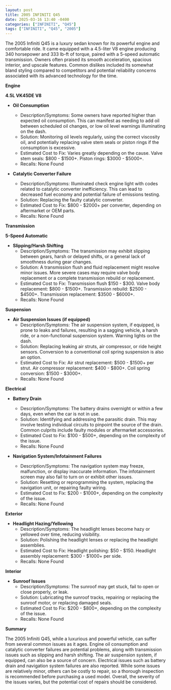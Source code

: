 ```yaml
---
layout: post
title: 2005 INFINITI Q45
date: 2025-03-16 13:40 -0400
categories: ["INFINITI", "Q45"]
tags: ["INFINITI", "Q45", "2005"]
---
```

The 2005 Infiniti Q45 is a luxury sedan known for its powerful engine and comfortable ride. It came equipped with a 4.5-liter V8 engine producing 340 horsepower and 333 lb-ft of torque, paired with a 5-speed automatic transmission. Owners often praised its smooth acceleration, spacious interior, and upscale features. Common dislikes included its somewhat bland styling compared to competitors and potential reliability concerns associated with its advanced technology for the time.

**Engine**

**4.5L VK45DE V8**

*   **Oil Consumption**
    *   Description/Symptoms: Some owners have reported higher than expected oil consumption. This can manifest as needing to add oil between scheduled oil changes, or low oil level warnings illuminating on the dash.
    *   Solution: Monitoring oil levels regularly, using the correct viscosity oil, and potentially replacing valve stem seals or piston rings if the consumption is excessive.
    *   Estimated Cost to Fix: Varies greatly depending on the cause. Valve stem seals: $800 - $1500+. Piston rings: $3000 - $5000+.
    *   Recalls: None Found

*   **Catalytic Converter Failure**
    *   Description/Symptoms: Illuminated check engine light with codes related to catalytic converter inefficiency. This can lead to decreased fuel economy and potential failure of emissions testing.
    *   Solution: Replacing the faulty catalytic converter.
    *   Estimated Cost to Fix: $800 - $2000+ per converter, depending on aftermarket or OEM parts.
    *   Recalls: None Found

**Transmission**

**5-Speed Automatic**

*   **Slipping/Harsh Shifting**
    *   Description/Symptoms: The transmission may exhibit slipping between gears, harsh or delayed shifts, or a general lack of smoothness during gear changes.
    *   Solution: A transmission flush and fluid replacement might resolve minor issues. More severe cases may require valve body replacement or a complete transmission rebuild or replacement.
    *   Estimated Cost to Fix: Transmission flush $150 - $300. Valve body replacement: $800 - $1500+. Transmission rebuild: $2500 - $4500+. Transmission replacement: $3500 - $6000+.
    *   Recalls: None Found

**Suspension**

*   **Air Suspension Issues (if equipped)**
    *   Description/Symptoms: The air suspension system, if equipped, is prone to leaks and failures, resulting in a sagging vehicle, a harsh ride, or a non-functional suspension system. Warning lights on the dash.
    *   Solution: Replacing leaking air struts, air compressor, or ride height sensors. Conversion to a conventional coil spring suspension is also an option.
    *   Estimated Cost to Fix: Air strut replacement: $500 - $1500+ per strut. Air compressor replacement: $400 - $800+. Coil spring conversion: $1500 - $3000+.
    *   Recalls: None Found

**Electrical**

*   **Battery Drain**
    *   Description/Symptoms: The battery drains overnight or within a few days, even when the car is not in use.
    *   Solution: Identifying and addressing the parasitic drain. This may involve testing individual circuits to pinpoint the source of the drain. Common culprits include faulty modules or aftermarket accessories.
    *   Estimated Cost to Fix: $100 - $500+, depending on the complexity of the issue.
    *   Recalls: None Found

*   **Navigation System/Infotainment Failures**
    *   Description/Symptoms: The navigation system may freeze, malfunction, or display inaccurate information. The infotainment screen may also fail to turn on or exhibit other issues.
    *   Solution: Resetting or reprogramming the system, replacing the navigation unit, or repairing faulty wiring.
    *   Estimated Cost to Fix: $200 - $1000+, depending on the complexity of the issue.
    *   Recalls: None Found

**Exterior**

*   **Headlight Hazing/Yellowing**
    *   Description/Symptoms: The headlight lenses become hazy or yellowed over time, reducing visibility.
    *   Solution: Polishing the headlight lenses or replacing the headlight assemblies.
    *   Estimated Cost to Fix: Headlight polishing: $50 - $150. Headlight assembly replacement: $300 - $1000+ per side.
    *   Recalls: None Found

**Interior**

*   **Sunroof Issues**
    *   Description/Symptoms: The sunroof may get stuck, fail to open or close properly, or leak.
    *   Solution: Lubricating the sunroof tracks, repairing or replacing the sunroof motor, or replacing damaged seals.
    *   Estimated Cost to Fix: $200 - $800+, depending on the complexity of the issue.
    *   Recalls: None Found

**Summary**

The 2005 Infiniti Q45, while a luxurious and powerful vehicle, can suffer from several common issues as it ages. Engine oil consumption and catalytic converter failures are potential problems, along with transmission issues such as slipping and harsh shifting. The air suspension system, if equipped, can also be a source of concern. Electrical issues such as battery drain and navigation system failures are also reported. While some issues are relatively minor, others can be costly to repair, so a thorough inspection is recommended before purchasing a used model. Overall, the severity of the issues varies, but the potential cost of repairs should be considered.

